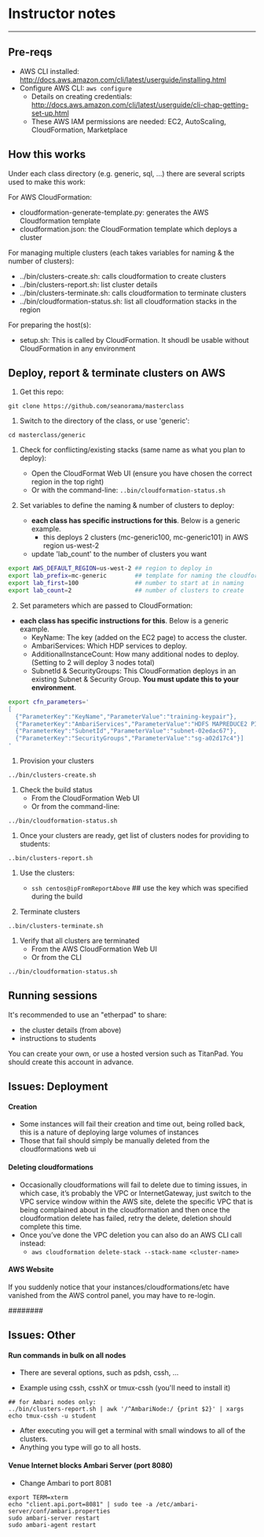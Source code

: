 # Instructor notes
---

## Pre-reqs

- AWS CLI installed: http://docs.aws.amazon.com/cli/latest/userguide/installing.html
- Configure AWS CLI: `aws configure`
  - Details on creating credentials: http://docs.aws.amazon.com/cli/latest/userguide/cli-chap-getting-set-up.html
  - These AWS IAM permissions are needed: EC2, AutoScaling, CloudFormation, Marketplace

## How this works


Under each class directory (e.g. generic, sql, ...) there are several scripts used to make this work:

For AWS CloudFormation:

- cloudformation-generate-template.py: generates the AWS Cloudformation template
- cloudformation.json: the CloudFormation template which deploys a cluster

For managing multiple clusters (each takes variables for naming & the number of clusters):

- ../bin/clusters-create.sh: calls cloudformation to create clusters
- ../bin/clusters-report.sh: list cluster details
- ../bin/clusters-terminate.sh: calls cloudformation to terminate clusters
- ../bin/cloudformation-status.sh: list all cloudformation stacks in the region

For preparing the host(s):

- setup.sh: This is called by CloudFormation. It shoudl be usable without CloudFormation in any environment

## Deploy, report & terminate clusters on AWS


1. Get this repo:

```
git clone https://github.com/seanorama/masterclass
```

1. Switch to the directory of the class, or use 'generic':

```
cd masterclass/generic
```

1. Check for conflicting/existing stacks (same name as what you plan to deploy):
    - Open the CloudFormat Web UI (ensure you have chosen the correct region in the top right)
    - Or with the command-line: `..bin/cloudformation-status.sh`

1. Set variables to define the naming & number of clusters to deploy:
    - **each class has specific instructions for this**. Below is a generic example.
        - this deploys 2 clusters (mc-generic100, mc-generic101) in AWS region us-west-2
    - update 'lab_count' to the number of clusters you want

```sh
export AWS_DEFAULT_REGION=us-west-2 ## region to deploy in
export lab_prefix=mc-generic        ## template for naming the cloudformation stacks
export lab_first=100                ## number to start at in naming
export lab_count=2                  ## number of clusters to create
```

2. Set parameters which are passed to CloudFormation:
  - **each class has specific instructions for this**. Below is a generic example.
      - KeyName: The key (added on the EC2 page) to access the cluster.
      - AmbariServices: Which HDP services to deploy.
      - AdditionalInstanceCount: How many additional nodes to deploy. (Setting to 2 will deploy 3 nodes total)
      - SubnetId & SecurityGroups: This CloudFormation deploys in an existing Subnet & Security Group. **You must update this to your environment**.

```sh
export cfn_parameters='
[
  {"ParameterKey":"KeyName","ParameterValue":"training-keypair"},
  {"ParameterKey":"AmbariServices","ParameterValue":"HDFS MAPREDUCE2 PIG YARN HIVE ZOOKEEPER"},
  {"ParameterKey":"SubnetId","ParameterValue":"subnet-02edac67"},
  {"ParameterKey":"SecurityGroups","ParameterValue":"sg-a02d17c4"}]
'
```

1. Provision your clusters

```
../bin/clusters-create.sh
```

1. Check the build status
    - From the CloudFormation Web UI
    - Or from the command-line:

```
../bin/cloudformation-status.sh
```

1. Once your clusters are ready, get list of clusters nodes for providing to students:

```
..bin/clusters-report.sh
```

1. Use the clusters:
   - `ssh centos@ipFromReportAbove` ## use the key which was specified during the build

1. Terminate clusters

```
..bin/clusters-terminate.sh
```

1. Verify that all clusters are terminated
    - From the AWS CloudFormation Web UI
    - Or from the CLI

```
../bin/cloudformation-status.sh
```

## Running sessions

It's recommended to use an "etherpad" to share:

- the cluster details (from above)
- instructions to students

You can create your own, or use a hosted version such as TitanPad. You should create this account in advance.

## Issues: Deployment

#### Creation

- Some instances will fail their creation and time out, being rolled back, this is a nature of deploying large volumes of instances
- Those that fail should simply be manually deleted from the cloudformations web ui

#### Deleting cloudformations

- Occasionally cloudformations will fail to delete due to timing issues, in which case, it’s probably the VPC or InternetGateway, just switch to the VPC service window within the AWS site, delete the specific VPC that is being complained about in the cloudformation and then once the cloudformation delete has failed, retry the delete, deletion should complete this time.
- Once you’ve done the VPC deletion you can also do an AWS CLI call instead:
    - `aws cloudformation delete-stack --stack-name <cluster-name>`

#### AWS Website

If you suddenly notice that your instances/cloudformations/etc have vanished from the AWS control panel, you may have to re-login.



########

## Issues: Other

#### Run commands in bulk on all nodes

* There are several options, such as pdsh, cssh, ...

* Example using cssh, csshX or tmux-cssh (you'll need to install it)

```
## for Ambari nodes only:
../bin/clusters-report.sh | awk '/^AmbariNode:/ {print $2}' | xargs echo tmux-cssh -u student
```

* After executing you will get a terminal with small windows to all of the clusters.
* Anything you type will go to all hosts.

#### Venue Internet blocks Ambari Server (port 8080)

* Change Ambari to port 8081

```
export TERM=xterm
echo "client.api.port=8081" | sudo tee -a /etc/ambari-server/conf/ambari.properties
sudo ambari-server restart
sudo ambari-agent restart
```
